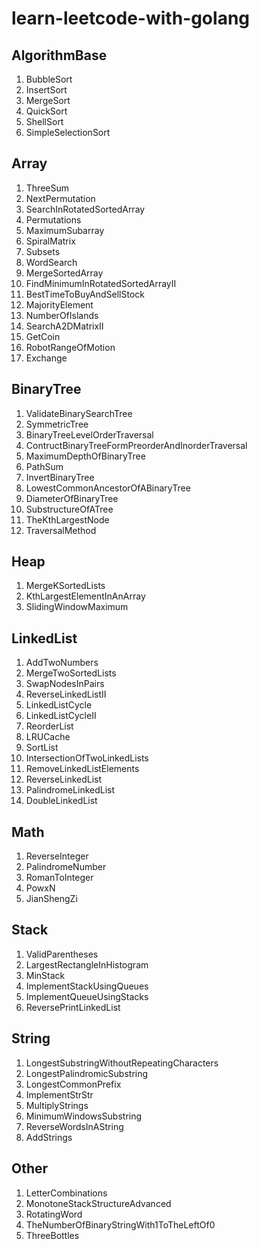 # learn-leetcode-with-golang

## AlgorithmBase
1. BubbleSort
2. InsertSort
3. MergeSort
4. QuickSort
5. ShellSort
6. SimpleSelectionSort

## Array
1. ThreeSum
2. NextPermutation
3. SearchInRotatedSortedArray
4. Permutations
5. MaximumSubarray
6. SpiralMatrix
7. Subsets
8. WordSearch
9. MergeSortedArray
10. FindMinimumInRotatedSortedArrayII
11. BestTimeToBuyAndSellStock
12. MajorityElement
13. NumberOfIslands
14. SearchA2DMatrixII
15. GetCoin
16. RobotRangeOfMotion
17. Exchange

## BinaryTree
1. ValidateBinarySearchTree
2. SymmetricTree
3. BinaryTreeLevelOrderTraversal
4. ContructBinaryTreeFormPreorderAndInorderTraversal
5. MaximumDepthOfBinaryTree
6. PathSum
7. InvertBinaryTree
8. LowestCommonAncestorOfABinaryTree
9. DiameterOfBinaryTree
10. SubstructureOfATree
11. TheKthLargestNode
12. TraversalMethod

## Heap
1. MergeKSortedLists
2. KthLargestElementInAnArray
3. SlidingWindowMaximum

## LinkedList
1. AddTwoNumbers
2. MergeTwoSortedLists
3. SwapNodesInPairs
4. ReverseLinkedListII
5. LinkedListCycle
6. LinkedListCycleII
7. ReorderList
8. LRUCache
9. SortList
10. IntersectionOfTwoLinkedLists
11. RemoveLinkedListElements
12. ReverseLinkedList
13. PalindromeLinkedList
14. DoubleLinkedList

## Math
1. ReverseInteger
2. PalindromeNumber
3. RomanToInteger
4. PowxN
5. JianShengZi

## Stack
1. ValidParentheses
2. LargestRectangleInHistogram
3. MinStack
4. ImplementStackUsingQueues
5. ImplementQueueUsingStacks
6. ReversePrintLinkedList

## String
1. LongestSubstringWithoutRepeatingCharacters
2. LongestPalindromicSubstring
3. LongestCommonPrefix
4. ImplementStrStr
5. MultiplyStrings
6. MinimumWindowsSubstring
7. ReverseWordsInAString
8. AddStrings

## Other
1. LetterCombinations
2. MonotoneStackStructureAdvanced
3. RotatingWord
4. TheNumberOfBinaryStringWith1ToTheLeftOf0
5. ThreeBottles